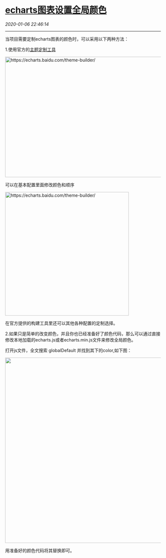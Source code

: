 # [echarts图表设置全局颜色](https://blog.csdn.net/woaidouya123/article/details/103866088)
*2020-01-06 22:46:14*

---
<p>当项目需要定制echarts图表的颜色时，可以采用以下两种方法：</p> 
<p>1.使用官方的<a href="https://echarts.baidu.com/theme-builder/">主题定制工具</a></p> 
<p><img alt="https://echarts.baidu.com/theme-builder/" class="has" height="390" src="https://img-blog.csdnimg.cn/20200106222606373.png?x-oss-process=image/watermark,type_ZmFuZ3poZW5naGVpdGk,shadow_10,text_aHR0cHM6Ly9ibG9nLmNzZG4ubmV0L3dvYWlkb3V5YTEyMw==,size_16,color_FFFFFF,t_70" width="800"></p> 
<p>可以在基本配置里面修改颜色和顺序</p> 
<p><img alt="https://echarts.baidu.com/theme-builder/" class="has" src="https://img-blog.csdnimg.cn/2020010622295038.png?x-oss-process=image/watermark,type_ZmFuZ3poZW5naGVpdGk,shadow_10,text_aHR0cHM6Ly9ibG9nLmNzZG4ubmV0L3dvYWlkb3V5YTEyMw==,size_16,color_FFFFFF,t_70" width="400"></p> 
<p>在官方提供的构建工具里还可以其他各种配置的定制选择。</p> 
<p>2.如果只是简单的改变颜色，并且你也已经准备好了颜色代码，那么可以通过直接修改本地加载的echarts.js或者echarts.min.js文件来修改全局颜色。</p> 
<p>打开js文件，全文搜索&nbsp;globalDefault 并找到其下的color,如下图：</p> 
<p><img alt="" class="has" src="https://img-blog.csdnimg.cn/20200106224037200.png?x-oss-process=image/watermark,type_ZmFuZ3poZW5naGVpdGk,shadow_10,text_aHR0cHM6Ly9ibG9nLmNzZG4ubmV0L3dvYWlkb3V5YTEyMw==,size_16,color_FFFFFF,t_70" width="600"></p> 
<p>用准备好的颜色代码将其替换即可。</p>
